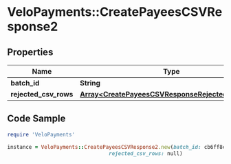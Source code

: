 # VeloPayments::CreatePayeesCSVResponse2

## Properties

Name | Type | Description | Notes
------------ | ------------- | ------------- | -------------
**batch_id** | **String** |  | [optional] 
**rejected_csv_rows** | [**Array&lt;CreatePayeesCSVResponseRejectedCsvRows&gt;**](CreatePayeesCSVResponseRejectedCsvRows.md) |  | [optional] 

## Code Sample

```ruby
require 'VeloPayments'

instance = VeloPayments::CreatePayeesCSVResponse2.new(batch_id: cb6ff8c6-85e9-45a6-b7d9-d05305db67f3,
                                 rejected_csv_rows: null)
```


